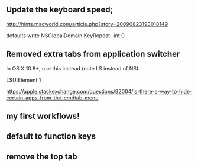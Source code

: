 ## Update the keyboard speed;

http://hints.macworld.com/article.php?story=20090823193018149

defaults write NSGlobalDomain KeyRepeat -int 0


## Removed extra tabs from application switcher

In OS X 10.8+, use this instead (note LS instead of NS):

<key>LSUIElement</key>
<string>1</string>

https://apple.stackexchange.com/questions/92004/is-there-a-way-to-hide-certain-apps-from-the-cmdtab-menu


## my first workflows!

## default to function keys

## remove the top tab
